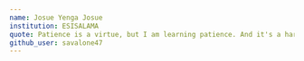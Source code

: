 ```yaml
---
name: Josue Yenga Josue
institution: ESISALAMA
quote: Patience is a virtue, but I am learning patience. And it's a hard lesson
github_user: savalone47
---
```

